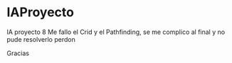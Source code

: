 # IAProyecto
 
IA proyecto 8
Me fallo el Crid y el Pathfinding, se me complico al final y no pude resolverlo perdon

Gracias
